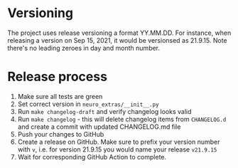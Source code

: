 # Versioning

The project uses release versioning a format YY.MM.DD. For instance, when releasing a version on Sep 15, 2021, it would be versionsed as 21.9.15. Note there's no leading zeroes in day and month number.

# Release process

1. Make sure all tests are green
2. Set correct version in `neuro_extras/__init__.py`
3. Run `make changelog-draft` and verify changelog looks valid
4. Run `make changelog` - this will delete changelog items from `CHANGELOG.d` and create a commit with updated CHANGELOG.md file
5. Push your changes to GitHub
6. Create a release on GitHub. Make sure to prefix your version number with `v`, i.e. for version 21.9.15 you would name your release `v21.9.15`
7. Wait for corresponding GitHub Action to complete.